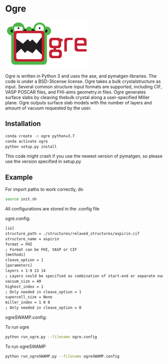 # Ogre 
<img src="imgs/logo.png" alt="logo" align="bottom">

Ogre is written in Python 3 and uses  the  ase, and  pymatgen libraries.   The  code  is under a BSD-3license license.  Ogre takes a bulk crystalstructure as input. Several common structure input formats are supported, including CIF, VASP POSCAR files, and FHI-aims geometry.in files. Ogre generates surface slabs by cleaving thebulk crystal along a user-specified Miller plane. Ogre outputs surface slab models with the number of layers and amount of vacuum requested by the user. 
## Installation
```bash
conda create -n ogre python=3.7
conda activate ogre
python setup.py install
```
This code might crash if you use the newest version of pymatgen, so please use the version specified in setup.py

## Example

For import paths to work correctly, do
```bash
source init.sh
```
All configurations are stored in the .config file

ogre.config:

```bash
[io]
structure_path = ./structures/relaxed_structures/aspirin.cif
structure_name = aspirin
format = FHI
; Format can be FHI, VASP or CIF
[methods]
cleave_option = 1
[parameters]
layers = 1-9 13 14
; Layers could be specified as combination of start-end or separate numbers by space
vacuum_size = 40
highest_index = 1
; Only needed in cleave_option = 1
supercell_size = None
miller_index = 1 0 0
; Only needed in cleave_option = 0
```


ogreSWAMP.config:


To run ogre
```bash
python run_ogre.py --filename ogre.config
```

To run ogreSWAMP
```bash
python run_ogreSWAMP.py --filename ogreSWAMP.config
```
